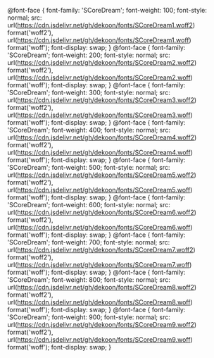 @font-face {
    font-family: 'SCoreDream';
    font-weight: 100; 
    font-style: normal; 
    src: url(https://cdn.jsdelivr.net/gh/dekoon/fonts/SCoreDream1.woff2) format('woff2'),
         url(https://cdn.jsdelivr.net/gh/dekoon/fonts/SCoreDream1.woff) format('woff');
    font-display: swap;
}
@font-face {
    font-family: 'SCoreDream';
    font-weight: 200; 
    font-style: normal; 
    src: url(https://cdn.jsdelivr.net/gh/dekoon/fonts/SCoreDream2.woff2) format('woff2'),
         url(https://cdn.jsdelivr.net/gh/dekoon/fonts/SCoreDream2.woff) format('woff');
    font-display: swap;
}
@font-face {
    font-family: 'SCoreDream';
    font-weight: 300; 
    font-style: normal; 
    src: url(https://cdn.jsdelivr.net/gh/dekoon/fonts/SCoreDream3.woff2) format('woff2'),
         url(https://cdn.jsdelivr.net/gh/dekoon/fonts/SCoreDream3.woff) format('woff');
    font-display: swap;
}
@font-face {
    font-family: 'SCoreDream';
    font-weight: 400; 
    font-style: normal; 
    src: url(https://cdn.jsdelivr.net/gh/dekoon/fonts/SCoreDream4.woff2) format('woff2'),
         url(https://cdn.jsdelivr.net/gh/dekoon/fonts/SCoreDream4.woff) format('woff');
    font-display: swap;
}
@font-face {
    font-family: 'SCoreDream';
    font-weight: 500; 
    font-style: normal; 
    src: url(https://cdn.jsdelivr.net/gh/dekoon/fonts/SCoreDream5.woff2) format('woff2'),
         url(https://cdn.jsdelivr.net/gh/dekoon/fonts/SCoreDream5.woff) format('woff');
    font-display: swap;
}
@font-face {
    font-family: 'SCoreDream';
    font-weight: 600; 
    font-style: normal; 
    src: url(https://cdn.jsdelivr.net/gh/dekoon/fonts/SCoreDream6.woff2) format('woff2'),
         url(https://cdn.jsdelivr.net/gh/dekoon/fonts/SCoreDream6.woff) format('woff');
    font-display: swap;
}
@font-face {
    font-family: 'SCoreDream';
    font-weight: 700; 
    font-style: normal; 
    src: url(https://cdn.jsdelivr.net/gh/dekoon/fonts/SCoreDream7.woff2) format('woff2'),
         url(https://cdn.jsdelivr.net/gh/dekoon/fonts/SCoreDream7.woff) format('woff');
    font-display: swap;
}
@font-face {
    font-family: 'SCoreDream';
    font-weight: 800; 
    font-style: normal; 
    src: url(https://cdn.jsdelivr.net/gh/dekoon/fonts/SCoreDream8.woff2) format('woff2'),
         url(https://cdn.jsdelivr.net/gh/dekoon/fonts/SCoreDream8.woff) format('woff');
    font-display: swap;
}
@font-face {
    font-family: 'SCoreDream';
    font-weight: 900; 
    font-style: normal; 
    src: url(https://cdn.jsdelivr.net/gh/dekoon/fonts/SCoreDream9.woff2) format('woff2'),
         url(https://cdn.jsdelivr.net/gh/dekoon/fonts/SCoreDream9.woff) format('woff');
    font-display: swap;
}
